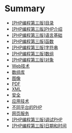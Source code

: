 # Summary

* [[PHP编程第三版]目录](README.md)
* [[PHP编程第三版]PHP介绍](di_1_zhang_php_jie_shao.md)
* [[PHP编程第三版]语言基础](di_2_zhang_yu_yan_ji_chu.md)
* [[PHP编程第三版]函数](di_3_zhang_han_shu.md)
* [[PHP编程第三版]字符串](di_4_zhang_zi_fu_chuan.md)
* [[PHP编程第三版]数组](di_5_zhang_shu_zu.md)
* [[PHP编程第三版]对象](di_6_zhang_dui_xiang.md)
* [Web技术](webji_zhu.md)
* [数组库](shu_zu_ku.md)
* [图像](tu_xiang.md)
* [PDF](pdf.md)
* [XML](xml.md)
* [安全](an_quan.md)
* [应用技术](ying_yong_ji_zhu.md)
* [不同平台的PHP](bu_tong_ping_tai_de_php.md)
* [网页服务](wang_ye_fu_wu.md)
* [[PHP编程第三版]调试PHP](diao_shi_php.md)
* [[PHP编程第三版]日期和时间](ri_qi_he_shi_jian.md)

